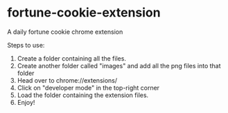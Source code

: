 # fortune-cookie-extension
A daily fortune cookie chrome extension

Steps to use:
1. Create a folder containing all the files.
2. Create another folder called "images" and add all the png files into that folder
3. Head over to chrome://extensions/
4. Click on "developer mode" in the top-right corner
5. Load the folder containing the extension files.
6. Enjoy!
